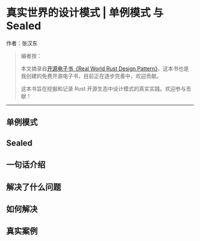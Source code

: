 # 真实世界的设计模式 | 单例模式 与 Sealed

作者：张汉东

> 编者按：
>
> 本文摘录自[开源电子书《Real World Rust Design Pattern》](https://github.com/ZhangHanDong/real-world-rust-design-pattern)，这本书也是我创建的免费开源电子书，目前正在逐步完善中，欢迎贡献。
>
> 这本书旨在挖掘和记录 Rust 开源生态中设计模式的真实实践。欢迎参与贡献！

---

## 单例模式



## Sealed




## 一句话介绍




## 解决了什么问题




## 如何解决




## 真实案例